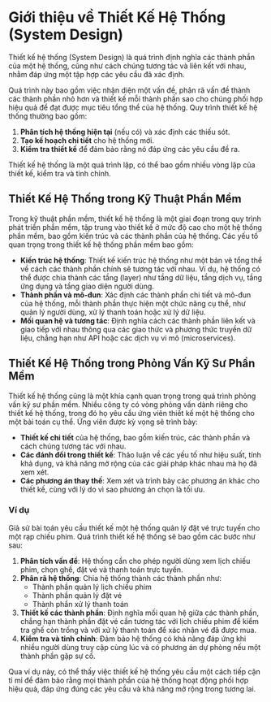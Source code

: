 # Giới thiệu về Thiết Kế Hệ Thống (System Design)

Thiết kế hệ thống (System Design) là quá trình định nghĩa các thành phần của một hệ thống, cũng như cách chúng tương tác và liên kết với nhau, nhằm đáp ứng một tập hợp các yêu cầu đã xác định.

Quá trình này bao gồm việc nhận diện một vấn đề, phân rã vấn đề thành các thành phần nhỏ hơn và thiết kế mỗi thành phần sao cho chúng phối hợp hiệu quả để đạt được mục tiêu tổng thể của hệ thống. Quy trình thiết kế hệ thống thường bao gồm:

1. **Phân tích hệ thống hiện tại** (nếu có) và xác định các thiếu sót.
2. **Tạo kế hoạch chi tiết** cho hệ thống mới.
3. **Kiểm tra thiết kế** để đảm bảo rằng nó đáp ứng các yêu cầu đề ra.

Thiết kế hệ thống là một quá trình lặp, có thể bao gồm nhiều vòng lặp của thiết kế, kiểm tra và tinh chỉnh.

## Thiết Kế Hệ Thống trong Kỹ Thuật Phần Mềm

Trong kỹ thuật phần mềm, thiết kế hệ thống là một giai đoạn trong quy trình phát triển phần mềm, tập trung vào thiết kế ở mức độ cao cho một hệ thống phần mềm, bao gồm kiến trúc và các thành phần của hệ thống. Các yếu tố quan trọng trong thiết kế hệ thống phần mềm bao gồm:

- **Kiến trúc hệ thống**: Thiết kế kiến trúc hệ thống như một bản vẽ tổng thể về cách các thành phần chính sẽ tương tác với nhau. Ví dụ, hệ thống có thể được chia thành các tầng (layer) như tầng dữ liệu, tầng dịch vụ, tầng ứng dụng và tầng giao diện người dùng.
- **Thành phần và mô-đun**: Xác định các thành phần chi tiết và mô-đun của hệ thống, mỗi thành phần thực hiện một chức năng cụ thể, như quản lý người dùng, xử lý thanh toán hoặc xử lý dữ liệu.
- **Mối quan hệ và tương tác**: Định nghĩa cách các thành phần liên kết và giao tiếp với nhau thông qua các giao thức và phương thức truyền dữ liệu, chẳng hạn như API hoặc các dịch vụ vi mô (microservices).

## Thiết Kế Hệ Thống trong Phỏng Vấn Kỹ Sư Phần Mềm

Thiết kế hệ thống cũng là một khía cạnh quan trọng trong quá trình phỏng vấn kỹ sư phần mềm. Nhiều công ty có vòng phỏng vấn dành riêng cho thiết kế hệ thống, trong đó họ yêu cầu ứng viên thiết kế một hệ thống cho một bài toán cụ thể. Ứng viên được kỳ vọng sẽ trình bày:

- **Thiết kế chi tiết** của hệ thống, bao gồm kiến trúc, các thành phần và cách chúng tương tác với nhau.
- **Các đánh đổi trong thiết kế**: Thảo luận về các yếu tố như hiệu suất, tính khả dụng, và khả năng mở rộng của các giải pháp khác nhau mà họ đã xem xét.
- **Các phương án thay thế**: Xem xét và trình bày các phương án khác cho thiết kế, cùng với lý do vì sao phương án chọn là tối ưu.

### Ví dụ

Giả sử bài toán yêu cầu thiết kế một hệ thống quản lý đặt vé trực tuyến cho một rạp chiếu phim. Quá trình thiết kế hệ thống sẽ bao gồm các bước như sau:

1. **Phân tích vấn đề**: Hệ thống cần cho phép người dùng xem lịch chiếu phim, chọn ghế, đặt vé và thanh toán trực tuyến.
2. **Phân rã hệ thống**: Chia hệ thống thành các thành phần như:
   - Thành phần quản lý lịch chiếu phim
   - Thành phần quản lý đặt vé
   - Thành phần xử lý thanh toán
3. **Thiết kế các thành phần**: Định nghĩa mối quan hệ giữa các thành phần, chẳng hạn thành phần đặt vé cần tương tác với lịch chiếu phim để kiểm tra ghế còn trống và với xử lý thanh toán để xác nhận vé đã được mua.
4. **Kiểm tra và tinh chỉnh**: Đảm bảo hệ thống có khả năng đáp ứng khi nhiều người dùng truy cập cùng lúc và có phương án dự phòng nếu một thành phần gặp sự cố.

Qua ví dụ này, có thể thấy việc thiết kế hệ thống yêu cầu một cách tiếp cận tỉ mỉ để đảm bảo rằng mọi thành phần của hệ thống hoạt động phối hợp hiệu quả, đáp ứng đúng các yêu cầu và khả năng mở rộng trong tương lai.
